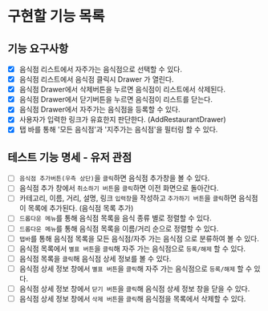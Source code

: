 # 구현할 기능 목록

## 기능 요구사항

- [x] 음식점 리스트에서 자주가는 음식점으로 선택할 수 있다.
- [x] 음식점 리스트에서 음식점 클릭시 Drawer 가 열린다.
- [x] 음식점 Drawer에서 삭제버튼을 누르면 음식점이 리스트에서 삭제된다.
- [x] 음식점 Drawer에서 닫기버튼을 누르면 음식점이 리스트를 닫는다.
- [x] 음식점 Drawer에서 자주가는 음식점을 등록할 수 있다.
- [x] 사용자가 입력한 링크가 유효한지 판단한다. (AddRestaurantDrawer)
- [x] 탭 바를 통해 '모든 음식점'과 '지주가는 음식점'을 필터링 할 수 있다.

## 테스트 기능 명세 - 유저 관점

- [ ] `음식점 추가버튼(우측 상단)`을 `클릭`하면 음식점 추가창을 볼 수 있다.
- [ ] 음식점 추가 창에서 `취소하기 버튼`을 `클릭`하면 이전 화면으로 돌아간다.
- [ ] 카테고리, 이름, 거리, 설명, 링크 `입력창`을 작성하고 `추가하기 버튼`을 `클릭`하면 음식점이 목록에 추가된다. (음식점 목록 추가)
- [ ] `드롭다운 메뉴`를 통해 음식점 목록을 음식 종류 별로 정렬할 수 있다.
- [ ] `드롭다운 메뉴`를 통해 음식점 목록을 이름/거리 순으로 정렬할 수 있다.
- [ ] `탭바`를 통해 음식점 목록을 모든 음식점/자주 가는 음식점 으로 분류하여 볼 수 있다.
- [ ] 음식점 목록에서 `별표 버튼`을 `클릭`해 자주 가는 음식점으로 `등록/해제` 할 수 있다.
- [ ] 음식점 목록을 `클릭`해 음식점 상세 정보를 볼 수 있다.
- [ ] 음식점 상세 정보 창에서 `별표 버튼`을 `클릭`해 자주 가는 음식점으로 `등록/해제` 할 수 있다.
- [ ] 음식점 상세 정보 창에서 `닫기 버튼`을 `클릭`해 음식점 상세 정보 창을 닫을 수 있다.
- [ ] 음식점 상세 정보 창에서 `삭제 버튼`을 `클릭`해 음식점을 목록에서 삭제할 수 있다.
